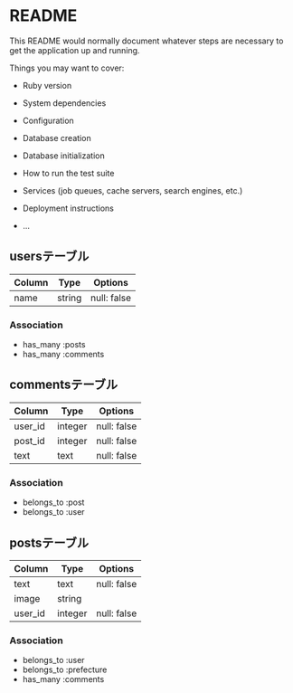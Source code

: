 # README

This README would normally document whatever steps are necessary to get the
application up and running.

Things you may want to cover:

* Ruby version

* System dependencies

* Configuration

* Database creation

* Database initialization

* How to run the test suite

* Services (job queues, cache servers, search engines, etc.)

* Deployment instructions

* ...

## usersテーブル

|Column|Type|Options|
|------|----|-------|
|name|string|null: false|

### Association
- has_many :posts
- has_many :comments

## commentsテーブル

|Column|Type|Options|
|------|----|-------|
|user_id|integer|null: false|
|post_id|integer|null: false|
|text|text|null: false|

### Association
- belongs_to :post
- belongs_to :user


## postsテーブル

|Column|Type|Options|
|------|----|-------|
|text|text|null: false|
|image|string||
|user_id|integer|null: false|

### Association
- belongs_to :user
- belongs_to :prefecture
- has_many :comments